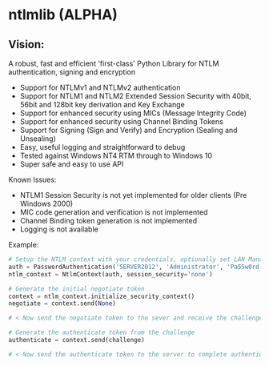 # ntlmlib (ALPHA)

## Vision:
A robust, fast and efficient 'first-class' Python Library for NTLM authentication, signing and encryption

- Support for NTLMv1 and NTLMv2 authentication
- Support for NTLM1 and NTLM2 Extended Session Security with 40bit, 56bit and 128bit key derivation and Key Exchange
- Support for enhanced security using MICs (Message Integrity Code)
- Support for enhanced security using Channel Binding Tokens
- Support for Signing (Sign and Verify) and Encryption (Sealing and Unsealing)
- Easy, useful logging and straightforward to debug
- Tested against Windows NT4 RTM through to Windows 10
- Super safe and easy to use API

Known Issues:
- NTLM1 Session Security is not yet implemented for older clients (Pre Windows 2000)
- MIC code generation and verification is not implemented
- Channel Binding token generation is not implemented
- Logging is not available

Example:

```python
# Setup the NTLM context with your credentials, optionally set LAN Manager Compatibility and required integrity
auth = PasswordAuthentication('SERVER2012', 'Administrator', 'Pa55w0rd', compatibility=3, timestamp=True)
ntlm_context = NtlmContext(auth, session_security='none')

# Generate the initial negotiate token
context = ntlm_context.initialize_security_context()
negotiate = context.send(None)

# < Now send the negotiate token to the sever and receive the challenge >

# Generate the authenticate token from the challenge
authenticate = context.send(challenge)

# < Now send the authenticate token to the server to complete authentication >
```

